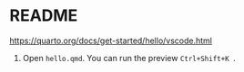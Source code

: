 # README
https://quarto.org/docs/get-started/hello/vscode.html

1. Open `hello.qmd`. You can run the preview `Ctrl+Shift+K `.